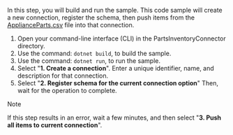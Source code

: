 <!-- markdownlint-disable MD002 MD025 MD041 -->

In this step, you will build and run the sample. This code sample will create a new connection, register the schema, then push items from the [ApplianceParts.csv](https://github.com/microsoftgraph/msgraph-search-connector-sample/blob/master/ApplianceParts.csv) file into that connection.

1. Open your command-line interface (CLI) in the PartsInventoryConnector directory.
2. Use the command: `dotnet build`, to build the sample.
3. Use the command: `dotnet run`, to run the sample.
4. Select "**1. Create a connection**". Enter a unique identifier, name, and description for that connection.
5. Select "**2. Register schema for the current connection option**" Then, wait for the operation to complete.

> [!NOTE]
> If this step results in an error, wait a few minutes, and then select "**3. Push all items to current connection**".
